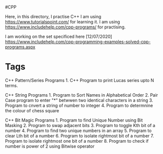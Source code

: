 #CPP

Here, in this directory, I practise C++
I am using https://www.tutorialspoint.com/ for learning it. 
I am using https://www.includehelp.com/cpp-programs/ for practising. 

I am working on the set specificed here [12/07/2020]
https://www.includehelp.com/cpp-programming-examples-solved-cpp-programs.aspx

# Tags
C++ Pattern/Series Programs
	1. C++ Program to print Lucas series upto N terms. 

C++ String Programs
	1. Program to Sort Names in Alphabetical Order
	2. Pair Case program to enter "*" betwwen two identical characters in a string
	3. Program to cnvert a string of number to integer
	4. Program to determnine the colour of chess square

C++ Bit Magic Programs
	1. Program to find Unique Number using Bit Masking
	2. Program to swap adjacent bits
	3. Program to toggle Kth bit of a number
	4. Program to find two unique numbers in an array
	5. Program to clear Lth bit of a number
	6. Program to isolate rightmost bit of a number
	7. Program to isolate rightmost one bit of a number
	8. Program to check if number is power of 2 using Bitwise operator
	
